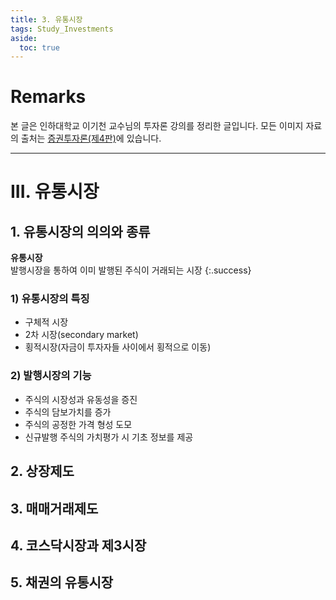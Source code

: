 ```yaml
---
title: 3. 유통시장
tags: Study_Investments
aside:
  toc: true
---
```


# Remarks
본 글은 인하대학교 이기천 교수님의 투자론 강의를 정리한 글입니다.
모든 이미지 자료의 출처는 [증권투자론(제4판)](http://www.yulgokbooks.co.kr/shop/book.php?ptype=view&prdcode=1803290076&catcode=11000000&page=1&catcode=11000000)에 있습니다.

<!--more-->

---

# III. 유통시장
## 1. 유통시장의 의의와 종류
**유통시장**  
발행시장을 통하여 이미 발행된 주식이 거래되는 시장
{:.success}

### 1) 유통시장의 특징
- 구체적 시장
- 2차 시장(secondary market)
- 횡적시장(자금이 투자자들 사이에서 횡적으로 이동)

### 2) 발행시장의 기능
- 주식의 시장성과 유동성을 증진
- 주식의 담보가치를 증가
- 주식의 공정한 가격 형성 도모
- 신규발행 주식의 가치평가 시 기초 정보를 제공


## 2. 상장제도



## 3. 매매거래제도

## 4. 코스닥시장과 제3시장

## 5. 채권의 유통시장
